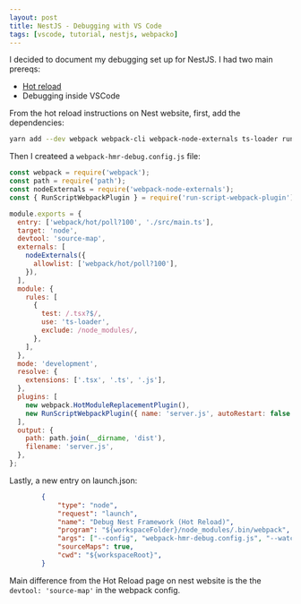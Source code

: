 ```yaml
---
layout: post
title: NestJS - Debugging with VS Code
tags: [vscode, tutorial, nestjs, webpacko]
---
```


I decided to document my debugging set up for NestJS. I had two main prereqs:

* [Hot reload](https://docs.nestjs.com/recipes/hot-reload)
* Debugging inside VSCode

From the hot reload instructions on Nest website, first, add the dependencies:

```bash
yarn add --dev webpack webpack-cli webpack-node-externals ts-loader run-script-webpack-plugin
```

Then I createed a `webpack-hmr-debug.config.js` file:


```javascript
const webpack = require('webpack');
const path = require('path');
const nodeExternals = require('webpack-node-externals');
const { RunScriptWebpackPlugin } = require('run-script-webpack-plugin');

module.exports = {
  entry: ['webpack/hot/poll?100', './src/main.ts'],
  target: 'node',
  devtool: 'source-map',
  externals: [
    nodeExternals({
      allowlist: ['webpack/hot/poll?100'],
    }),
  ],
  module: {
    rules: [
      {
        test: /.tsx?$/,
        use: 'ts-loader',
        exclude: /node_modules/,
      },
    ],
  },
  mode: 'development',
  resolve: {
    extensions: ['.tsx', '.ts', '.js'],
  },
  plugins: [
    new webpack.HotModuleReplacementPlugin(),
    new RunScriptWebpackPlugin({ name: 'server.js', autoRestart: false }),
  ],
  output: {
    path: path.join(__dirname, 'dist'),
    filename: 'server.js',
  },
};
```

Lastly, a new entry on launch.json:

```json
        {
            "type": "node",
            "request": "launch",
            "name": "Debug Nest Framework (Hot Reload)",
            "program": "${workspaceFolder}/node_modules/.bin/webpack",
            "args": ["--config", "webpack-hmr-debug.config.js", "--watch"],
            "sourceMaps": true,
            "cwd": "${workspaceRoot}",
        }
```

Main difference from the Hot Reload page on nest website is the the `devtool: 'source-map'` in the webpack config.
